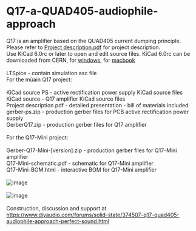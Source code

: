 # Q17-a-QUAD405-audiophile-approach
Q17 is an amplifier based on the QUAD405 current dumping principle.<br>
Please refer to <a href="https://github.com/tvicol/Q17-a-QUAD405-audiophile-approach/blob/main/Project%20description.pdf">Project description.pdf</a> for project description.<br>
Use KiCad 6.0rc or later to open and edit source files.  KiCad 6.0rc can be downloaded from CERN, for <a href="https://kicad-downloads.s3.cern.ch/index.html?prefix=windows/nightly/">windows</a>, for <a href="https://kicad-downloads.s3.cern.ch/index.html?prefix=osx/nightly/">macbook</a><br><br>
LTSpice - contain simulation asc file<br>
For the mùain Q17 project:<br>
<br>
KiCad source PS - active rectification power supply KiCad source files<br>
KiCad source - Q17 amplifier KiCad source files<br>
Project description.pdf - detailed presentation - bill of materials included<br>
gerber-ps.zip - production gerber files for PCB active rectification power supply<br>
GerberQ17.zip - production gerber files for Q17 amplifier<br>
<br>
For the Q17-Mini project:<br>
<br>
Gerber-Q17-Mini-[version].zip - production gerber files for Q17-Mini amplifier<br>
Q17-Mini-schematic.pdf - schematic for Q17-Mini amplifier<br>
Q17-Mini-BOM.html - interactive BOM for Q17-Mini amplifier<br>
<br>
![image](https://user-images.githubusercontent.com/12907102/144423864-0525c8d7-71a8-4740-be54-ccbb59161a7e.jpg)<br>
<br>
![image](https://user-images.githubusercontent.com/12907102/144422773-0d96e4c1-fcfd-4bf5-82b9-dd2f3ed76c36.jpg)<br>
<br>
Construction, discussion and support at https://www.diyaudio.com/forums/solid-state/374507-q17-quad405-audiophile-approach-perfect-sound.html
